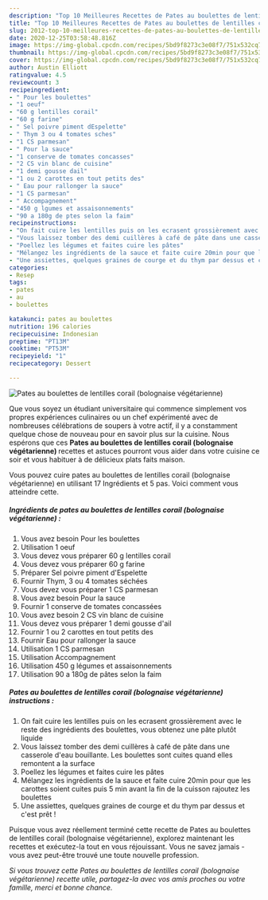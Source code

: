 ```yaml
---
description: "Top 10 Meilleures Recettes de Pates au boulettes de lentilles corail (bolognaise végétarienne)"
title: "Top 10 Meilleures Recettes de Pates au boulettes de lentilles corail (bolognaise végétarienne)"
slug: 2012-top-10-meilleures-recettes-de-pates-au-boulettes-de-lentilles-corail-bolognaise-vegetarienne
date: 2020-12-25T03:58:48.816Z
image: https://img-global.cpcdn.com/recipes/5bd9f8273c3e08f7/751x532cq70/pates-au-boulettes-de-lentilles-corail-bolognaise-vegetarienne-photo-principale-de-la-recette.jpg
thumbnail: https://img-global.cpcdn.com/recipes/5bd9f8273c3e08f7/751x532cq70/pates-au-boulettes-de-lentilles-corail-bolognaise-vegetarienne-photo-principale-de-la-recette.jpg
cover: https://img-global.cpcdn.com/recipes/5bd9f8273c3e08f7/751x532cq70/pates-au-boulettes-de-lentilles-corail-bolognaise-vegetarienne-photo-principale-de-la-recette.jpg
author: Austin Elliott
ratingvalue: 4.5
reviewcount: 3
recipeingredient:
- " Pour les boulettes"
- "1 oeuf"
- "60 g lentilles corail"
- "60 g farine"
- " Sel poivre piment dEspelette"
- " Thym 3 ou 4 tomates sches"
- "1 CS parmesan"
- " Pour la sauce"
- "1 conserve de tomates concasses"
- "2 CS vin blanc de cuisine"
- "1 demi gousse dail"
- "1 ou 2 carottes en tout petits des"
- " Eau pour rallonger la sauce"
- "1 CS parmesan"
- " Accompagnement"
- "450 g lgumes et assaisonnements"
- "90 a 180g de ptes selon la faim"
recipeinstructions:
- "On fait cuire les lentilles puis on les ecrasent grossièrement avec le reste des ingrédients des boulettes, vous obtenez une pâte plutôt liquide"
- "Vous laissez tomber des demi cuillères à café de pâte dans une casserole d&#39;eau bouillante. Les boulettes sont cuites quand elles remontent a la surface"
- "Poellez les légumes et faites cuire les pâtes"
- "Mélangez les ingrédients de la sauce et faite cuire 20min pour que les carottes soient cuites puis 5 min avant la fin de la cuisson rajoutez les boulettes"
- "Une assiettes, quelques graines de courge et du thym par dessus et c&#39;est prêt !"
categories:
- Resep
tags:
- pates
- au
- boulettes

katakunci: pates au boulettes 
nutrition: 196 calories
recipecuisine: Indonesian
preptime: "PT13M"
cooktime: "PT53M"
recipeyield: "1"
recipecategory: Dessert

---
```



![Pates au boulettes de lentilles corail (bolognaise végétarienne)](https://img-global.cpcdn.com/recipes/5bd9f8273c3e08f7/751x532cq70/pates-au-boulettes-de-lentilles-corail-bolognaise-vegetarienne-photo-principale-de-la-recette.jpg)

Que vous soyez un étudiant universitaire qui commence simplement vos propres expériences culinaires ou un chef expérimenté avec de nombreuses célébrations de soupers à votre actif, il y a constamment quelque chose de nouveau pour en savoir plus sur la cuisine. Nous espérons que ces <strong> Pates au boulettes de lentilles corail (bolognaise végétarienne) </strong> recettes et astuces pourront vous aider dans votre cuisine ce soir et vous habituer à de délicieux plats faits maison.

<!--inarticleads1-->

Vous pouvez cuire pates au boulettes de lentilles corail (bolognaise végétarienne) en utilisant 17 Ingrédients et 5 pas. Voici comment vous atteindre cette.

##### Ingrédients de pates au boulettes de lentilles corail (bolognaise végétarienne) :

1. Vous avez besoin  Pour les boulettes
1. Utilisation 1 oeuf
1. Vous devez vous préparer 60 g lentilles corail
1. Vous devez vous préparer 60 g farine
1. Préparer  Sel poivre piment d&#39;Espelette
1. Fournir  Thym, 3 ou 4 tomates séchées
1. Vous devez vous préparer 1 CS parmesan
1. Vous avez besoin  Pour la sauce
1. Fournir 1 conserve de tomates concassées
1. Vous avez besoin 2 CS vin blanc de cuisine
1. Vous devez vous préparer 1 demi gousse d&#39;ail
1. Fournir 1 ou 2 carottes en tout petits des
1. Fournir  Eau pour rallonger la sauce
1. Utilisation 1 CS parmesan
1. Utilisation  Accompagnement
1. Utilisation 450 g légumes et assaisonnements
1. Utilisation 90 a 180g de pâtes selon la faim




<!--inarticleads2-->

##### Pates au boulettes de lentilles corail (bolognaise végétarienne) instructions :

1. On fait cuire les lentilles puis on les ecrasent grossièrement avec le reste des ingrédients des boulettes, vous obtenez une pâte plutôt liquide
1. Vous laissez tomber des demi cuillères à café de pâte dans une casserole d&#39;eau bouillante. Les boulettes sont cuites quand elles remontent a la surface
1. Poellez les légumes et faites cuire les pâtes
1. Mélangez les ingrédients de la sauce et faite cuire 20min pour que les carottes soient cuites puis 5 min avant la fin de la cuisson rajoutez les boulettes
1. Une assiettes, quelques graines de courge et du thym par dessus et c&#39;est prêt !




<!--inarticleads1-->

<p>
Puisque vous avez réellement terminé cette recette de Pates au boulettes de lentilles corail (bolognaise végétarienne), explorez maintenant les recettes et exécutez-la tout en vous réjouissant. Vous ne savez jamais - vous avez peut-être trouvé une toute nouvelle profession.
</p>

<p>
<i>Si vous trouvez cette Pates au boulettes de lentilles corail (bolognaise végétarienne) recette utile, partagez-la avec vos amis proches ou votre famille, merci et bonne chance.</i>
</p>

